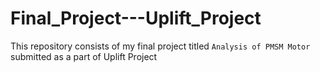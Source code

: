 # Final_Project---Uplift_Project
This repository consists of my final project titled `Analysis of PMSM Motor` submitted as a part of Uplift Project
